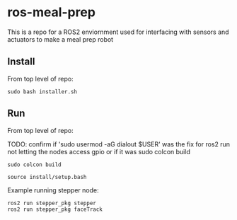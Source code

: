 # ros-meal-prep
This is a repo for a ROS2 enviornment used for interfacing with sensors and actuators to make a meal prep robot

## Install

From top level of repo:
``` 
sudo bash installer.sh
``` 

## Run

From top level of repo:

TODO: confirm if 'sudo usermod -aG dialout $USER' was the fix for ros2 run not letting the nodes access gpio or if it was sudo colcon build

``` 
sudo colcon build
```
``` 
source install/setup.bash
```

Example running stepper node:
``` 
ros2 run stepper_pkg stepper
ros2 run stepper_pkg faceTrack
``` 
